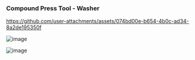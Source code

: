 ### Compound Press Tool - Washer



https://github.com/user-attachments/assets/074bd00e-b654-4b0c-ad34-8a2de195350f

![image](https://github.com/user-attachments/assets/8c11f670-770e-4e63-98cd-47ea225ea10c)


![image](https://github.com/user-attachments/assets/c8f3f462-1a38-4b56-8adf-9e54995d8da1)
